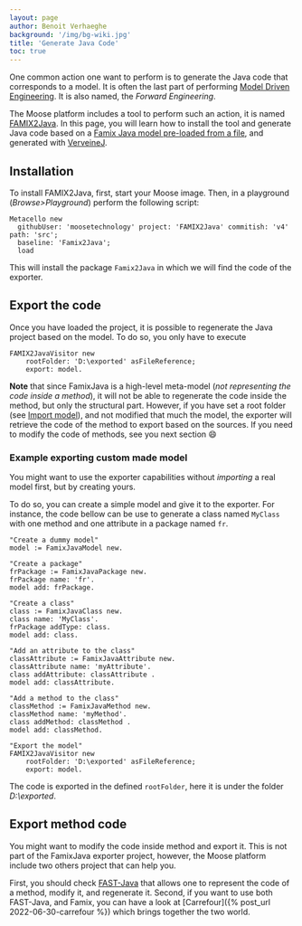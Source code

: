 ```yaml
---
layout: page
author: Benoit Verhaeghe
background: '/img/bg-wiki.jpg'
title: 'Generate Java Code'
toc: true
---
```


One common action one want to perform is to generate the Java code that corresponds to a model.
It is often the last part of performing [Model Driven Engineering](https://en.wikipedia.org/wiki/Model-driven_engineering).
It is also named, the *Forward Engineering*.

The Moose platform includes a tool to perform such an action, it is named [FAMIX2Java](https://github.com/moosetechnology/FAMIX2Java).
In this page, you will learn how to install the tool and generate Java code based on a [Famix Java model pre-loaded from a file](../ImportingAndExportingModels), and generated with [VerveineJ](../../Developers/Parsers/VerveineJ).

## Installation

To install FAMIX2Java, first, start your Moose image.
Then, in a playground (*Browse>Playground*) perform the following script:

```st
Metacello new
  githubUser: 'moosetechnology' project: 'FAMIX2Java' commitish: 'v4' path: 'src';
  baseline: 'Famix2Java';
  load
```

This will install the package `Famix2Java` in which we will find the code of the exporter.

## Export the code

Once you have loaded the project, it is possible to regenerate the Java project based on the model.
To do so, you only have to execute

```st
FAMIX2JavaVisitor new
    rootFolder: 'D:\exported' asFileReference;
    export: model.
```

**Note** that since FamixJava is a high-level meta-model (*not representing the code inside a method*), it will not be able to regenerate the code inside the method, but only the structural part.
However, if you have set a root folder (see [Import model](../ImportingAndExportingModels)), and not modified that much the model, the exporter will retrieve the code of the method to export based on the sources.
If you need to modify the code of methods, see you next section :smile:

### Example exporting custom made model

You might want to use the exporter capabilities without *importing* a real model first, but by creating yours.

To do so, you can create a simple model and give it to the exporter.
For instance, the code bellow can be use to generate a class named `MyClass` with one method and one attribute in a package named `fr`.

```st
"Create a dummy model"
model := FamixJavaModel new.

"Create a package"
frPackage := FamixJavaPackage new.
frPackage name: 'fr'.
model add: frPackage.

"Create a class"
class := FamixJavaClass new.
class name: 'MyClass'.
frPackage addType: class.
model add: class.

"Add an attribute to the class"
classAttribute := FamixJavaAttribute new.
classAttribute name: 'myAttribute'.
class addAttribute: classAttribute .
model add: classAttribute.

"Add a method to the class"
classMethod := FamixJavaMethod new.
classMethod name: 'myMethod'.
class addMethod: classMethod .
model add: classMethod.

"Export the model"
FAMIX2JavaVisitor new
    rootFolder: 'D:\exported' asFileReference;
    export: model.
```

The code is exported in the defined `rootFolder`, here it is under the folder *D:\exported*.

## Export method code

You might want to modify the code inside method and export it.
This is not part of the FamixJava exporter project, however, the Moose platform include two others project that can help you.

First, you should check [FAST-Java](../../Developers/Parsers/FAST-Java) that allows one to represent the code of a method, modify it, and regenerate it.
Second, if you want to use both FAST-Java, and Famix, you can have a look at [Carrefour]({% post_url 2022-06-30-carrefour %}) which brings together the two world.
